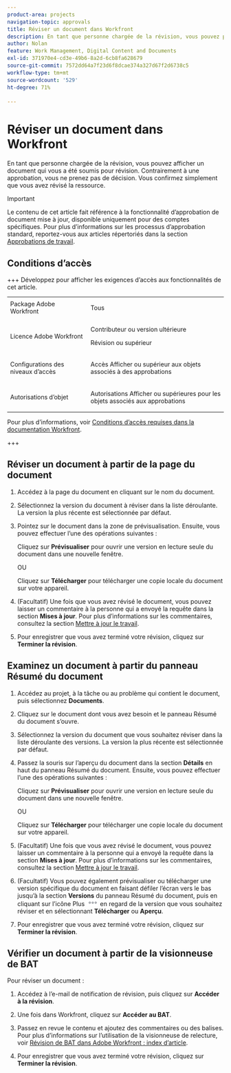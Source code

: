 ```yaml
---
product-area: projects
navigation-topic: approvals
title: Réviser un document dans Workfront
description: En tant que personne chargée de la révision, vous pouvez prévisualiser un document qui vous a été soumis pour révision.
author: Nolan
feature: Work Management, Digital Content and Documents
exl-id: 371970e4-cd3e-49b6-8a2d-6cb8fa628679
source-git-commit: 7572dd64a7f23d6f8dcae374a327d67f2d6738c5
workflow-type: tm+mt
source-wordcount: '529'
ht-degree: 71%

---
```


# Réviser un document dans Workfront

En tant que personne chargée de la révision, vous pouvez afficher un document qui vous a été soumis pour révision. Contrairement à une approbation, vous ne prenez pas de décision. Vous confirmez simplement que vous avez révisé la ressource.

>[!IMPORTANT]
>
>Le contenu de cet article fait référence à la fonctionnalité d’approbation de document mise à jour, disponible uniquement pour des comptes spécifiques. Pour plus d’informations sur les processus d’approbation standard, reportez-vous aux articles répertoriés dans la section [Approbations de travail](/help/quicksilver/review-and-approve-work/manage-approvals/manage-approvals.md).

## Conditions d’accès

+++ Développez pour afficher les exigences d’accès aux fonctionnalités de cet article.

<table style="table-layout:auto"> 
 <col> 
 <col> 
 <tbody> 
  <tr> 
   <td role="rowheader">Package Adobe Workfront</td> 
   <td> <p>Tous</p> </td> 
  </tr> 
  <tr> 
   <td role="rowheader">Licence Adobe Workfront</td> 
   <td> 
   <p>Contributeur ou version ultérieure</p>
   <p>Révision ou supérieur</p> </td> 
  </tr> 
  <tr> 
   <td role="rowheader">Configurations des niveaux d’accès</td> 
   <td> <p>Accès Afficher ou supérieur aux objets associés à des approbations</p> </td> 
  </tr> 
  <tr> 
   <td role="rowheader">Autorisations d’objet</td> 
   <td> <p>Autorisations Afficher ou supérieures pour les objets associés aux approbations</p> </td> 
  </tr> 
 </tbody> 
</table>

Pour plus d’informations, voir [Conditions d’accès requises dans la documentation Workfront](/help/quicksilver/administration-and-setup/add-users/access-levels-and-object-permissions/access-level-requirements-in-documentation.md).

+++

<!--
## Review a document from Home
Add once functionality is added
-->

## Réviser un document à partir de la page du document

1. Accédez à la page du document en cliquant sur le nom du document.

1. Sélectionnez la version du document à réviser dans la liste déroulante. La version la plus récente est sélectionnée par défaut.

1. Pointez sur le document dans la zone de prévisualisation. Ensuite, vous pouvez effectuer l’une des opérations suivantes :

   Cliquez sur **Prévisualiser** pour ouvrir une version en lecture seule du document dans une nouvelle fenêtre.

   OU

   Cliquez sur **Télécharger** pour télécharger une copie locale du document sur votre appareil.

1. (Facultatif) Une fois que vous avez révisé le document, vous pouvez laisser un commentaire à la personne qui a envoyé la requête dans la section **Mises à jour**. Pour plus d’informations sur les commentaires, consultez la section [Mettre à jour le travail](/help/quicksilver/workfront-basics/updating-work-items-and-viewing-updates/update-work.md).
1. Pour enregistrer que vous avez terminé votre révision, cliquez sur **Terminer la révision**.

## Examinez un document à partir du panneau Résumé du document

1. Accédez au projet, à la tâche ou au problème qui contient le document, puis sélectionnez **Documents**.

1. Cliquez sur le document dont vous avez besoin et le panneau Résumé du document s’ouvre.

1. Sélectionnez la version du document que vous souhaitez réviser dans la liste déroulante des versions. La version la plus récente est sélectionnée par défaut.

1. Passez la souris sur l’aperçu du document dans la section **Détails** en haut du panneau Résumé du document. Ensuite, vous pouvez effectuer l’une des opérations suivantes :

   Cliquez sur **Prévisualiser** pour ouvrir une version en lecture seule du document dans une nouvelle fenêtre.

   OU

   Cliquez sur **Télécharger** pour télécharger une copie locale du document sur votre appareil.

1. (Facultatif) Une fois que vous avez révisé le document, vous pouvez laisser un commentaire à la personne qui a envoyé la requête dans la section **Mises à jour**. Pour plus d’informations sur les commentaires, consultez la section [Mettre à jour le travail](/help/quicksilver/workfront-basics/updating-work-items-and-viewing-updates/update-work.md).

1. (Facultatif) Vous pouvez également prévisualiser ou télécharger une version spécifique du document en faisant défiler l’écran vers le bas jusqu’à la section **Versions** du panneau Résumé du document, puis en cliquant sur l’icône Plus ![icône Plus](../assets/more-icon.png) en regard de la version que vous souhaitez réviser et en sélectionnant **Télécharger** ou **Aperçu**.
1. Pour enregistrer que vous avez terminé votre révision, cliquez sur **Terminer la révision**.

## Vérifier un document à partir de la visionneuse de BAT

Pour réviser un document :

1. Accédez à l’e-mail de notification de révision, puis cliquez sur **Accéder à la révision**.

1. Une fois dans Workfront, cliquez sur **Accéder au BAT**.

1. Passez en revue le contenu et ajoutez des commentaires ou des balises. Pour plus d’informations sur l’utilisation de la visionneuse de relecture, voir [Révision de BAT dans Adobe Workfront : index d’article](/help/quicksilver/review-and-approve-work/proofing/reviewing-proofs-within-workfront/review-proofs-in-wf.md).

1. Pour enregistrer que vous avez terminé votre révision, cliquez sur **Terminer la révision**.

<!--## Review a document from the Frame.io viewer

To review a document from the Frame.io viewer, your Workfront instance must be integrated with Frame.io. For more information, see the [Frame.io integration overview](/help/quicksilver/review-and-approve-work/native-integrations/frame-io/frame-int-overview.md).-->